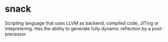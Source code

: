 # snack

Scripting language that uses LLVM as backend, compiled code, JITing or Intepretering. 
Has the ability to generate fully dynamic reflection by a post-precessor

